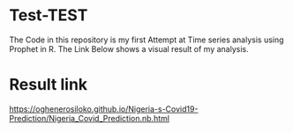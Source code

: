 # Test-TEST
The Code in this repository is my first Attempt at Time series analysis using Prophet in R. The Link Below shows a visual result of my analysis.
# Result link 
https://oghenerosiloko.github.io/Nigeria-s-Covid19-Prediction/Nigeria_Covid_Prediction.nb.html
